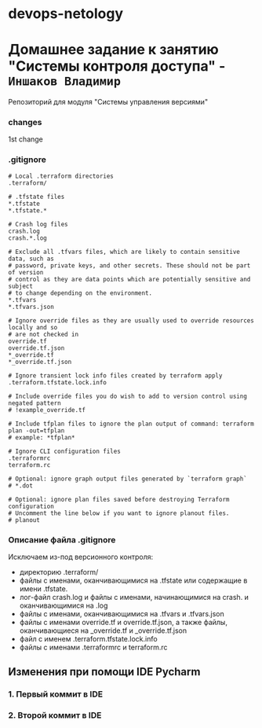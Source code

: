 # devops-netology
# Домашнее задание к занятию "Системы контроля доступа" - `Иншаков Владимир`

Репозиторий для модуля "Системы управления версиями"

### changes

1st change

### .gitignore

```
# Local .terraform directories
.terraform/

# .tfstate files
*.tfstate
*.tfstate.*

# Crash log files
crash.log
crash.*.log

# Exclude all .tfvars files, which are likely to contain sensitive data, such as
# password, private keys, and other secrets. These should not be part of version
# control as they are data points which are potentially sensitive and subject
# to change depending on the environment.
*.tfvars
*.tfvars.json

# Ignore override files as they are usually used to override resources locally and so
# are not checked in
override.tf
override.tf.json
*_override.tf
*_override.tf.json

# Ignore transient lock info files created by terraform apply
.terraform.tfstate.lock.info

# Include override files you do wish to add to version control using negated pattern
# !example_override.tf

# Include tfplan files to ignore the plan output of command: terraform plan -out=tfplan
# example: *tfplan*

# Ignore CLI configuration files
.terraformrc
terraform.rc

# Optional: ignore graph output files generated by `terraform graph`
# *.dot

# Optional: ignore plan files saved before destroying Terraform configuration
# Uncomment the line below if you want to ignore planout files.
# planout

```

### Описание файла .gitignore
Исключаем из-под версионного контроля:
- директорию .terraform/
- файлы с именами, оканчивающимися на .tfstate или содержащие в имени .tfstate.
- лог-файл crash.log и файлы с именами, начинающимися на crash. и оканчивающимися на .log
- файлы с именами, оканчивающимися на .tfvars и .tfvars.json
- файлы с именами override.tf и override.tf.json, а также файлы, оканчивающиеся на  _override.tf и _override.tf.json
- файл с именем .terraform.tfstate.lock.info
- файлы с именами .terraformrc и terraform.rc


## Изменения при помощи IDE Pycharm

### 1. Первый коммит в IDE

### 2. Второй коммит в IDE
